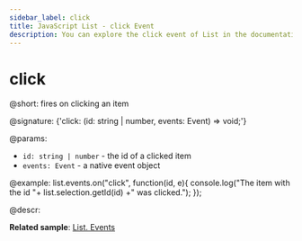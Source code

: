 ```yaml
---
sidebar_label: click
title: JavaScript List - click Event 
description: You can explore the click event of List in the documentation of the DHTMLX JavaScript UI library. Browse developer guides and API reference, try out code examples and live demos, and download a free 30-day evaluation version of DHTMLX Suite.
---
```


# click

@short: fires on clicking an item

@signature: {'click: (id: string | number, events: Event) => void;'}

@params:
- `id: string | number` - the id of a clicked item
- `events: Event` - a native event object

@example:
list.events.on("click", function(id, e){
    console.log("The item with the id "+ list.selection.getId(id) +" was clicked.");
});

@descr:

**Related sample**: [List. Events](https://snippet.dhtmlx.com/iwt1yd61)

